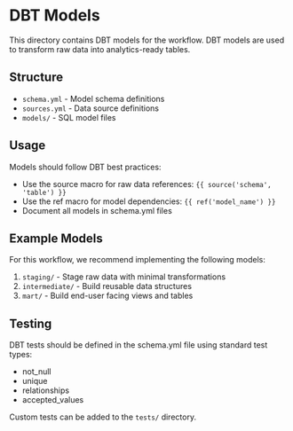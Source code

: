 # DBT Models

This directory contains DBT models for the workflow. DBT models are used to transform raw data into analytics-ready tables.

## Structure

- `schema.yml` - Model schema definitions
- `sources.yml` - Data source definitions
- `models/` - SQL model files

## Usage

Models should follow DBT best practices:

- Use the source macro for raw data references: `{{ source('schema', 'table') }}`
- Use the ref macro for model dependencies: `{{ ref('model_name') }}`
- Document all models in schema.yml files

## Example Models

For this workflow, we recommend implementing the following models:

1. `staging/` - Stage raw data with minimal transformations
2. `intermediate/` - Build reusable data structures
3. `mart/` - Build end-user facing views and tables

## Testing

DBT tests should be defined in the schema.yml file using standard test types:

- not_null
- unique
- relationships
- accepted_values

Custom tests can be added to the `tests/` directory.
